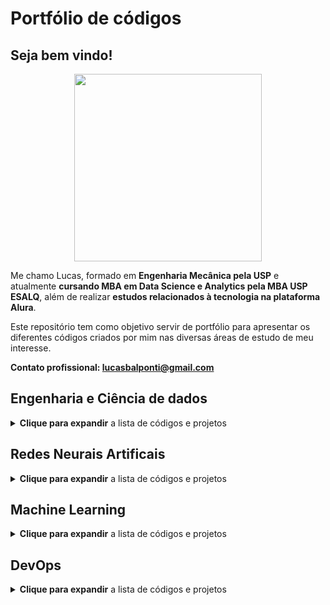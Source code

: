 # Portfólio de códigos

## Seja bem vindo! 

<p align="center">
  <img width="300" height="300" src="https://avatars.githubusercontent.com/u/122104166?s=400&u=3f32c0107a43c2e99f8e61603c25c094a5553182&v=4">
</p>

Me chamo Lucas, formado em **Engenharia Mecânica pela USP** e atualmente **cursando MBA em Data Science e Analytics pela MBA USP ESALQ**, além de realizar **estudos relacionados à tecnologia na plataforma Alura**.

Este repositório tem como objetivo servir de portfólio para apresentar os diferentes códigos criados por mim nas diversas áreas de estudo de meu interesse.

**Contato profissional: lucasbalponti@gmail.com**

## Engenharia e Ciência de dados

<details>
<summary><b>Clique para expandir</b> a lista de códigos e projetos</summary>
<br>

Os códigos abaixo têm como objetivo a importação, manipulação, e/ou análise de bases de dados:

| Nome | Descrição |
| -- | --|
| [Apache Airflow - Pipeline de dados](https://github.com/lucasbalponti/Apache-Airflow---Pipeline-de-dados) | Projeto onde foi desenvolvida uma pipeline de dados para execução semanal via Apache Airflow e Python |
| [Apache Beam - Pipeline de dados](https://github.com/lucasbalponti/Apache-Beam---Data-Pipeline) | Projeto onde foi desenvolvida uma pipeline de dados onde duas bases de dados grandes foram tratadas utilizando o Apache Beam |
| [Regressão Linear](./Ciência%20de%20dados/Regressões%20Lineares.ipynb) | Código onde foi realizada uma regressão logística para estimar valores de consumo de combustível  |
| [Regressão Logística](./Ciência%20de%20dados/Regressão%20Logística.ipynb) | Código onde foi realizada uma regressão logística para 'prever' quais candidatos seriam eleitos em uma eleição  |
| [Série Temporal e Previsão](./Ciência%20de%20dados/Série%20Temporal%20e%20Previsão.ipynb) | Código onde foi analisada uma série temporal de passageiros em voos comerciais, bem como a decomposição da série e a previsão de períodos futuros  |
| [Organizando dados na AWS](https://github.com/lucasbalponti/Organizando-dados-na-aws) | Projeto onde foi criado um servidor Ubuntu na AWS, instalado o PostgreSQL e então realizada a criação de bases de dados e importação de dados  |
| [PostgreSQL - Views, sub-queries e funções](https://github.com/lucasbalponti/Alura-PostgreSQL-Views-subqueries-funcoes) | Projeto onde foi realizado o estudo dos conceitos de views, sub-queries e funções no PostgreSQL |
| [PostgreSQL - Introdução](https://github.com/lucasbalponti/Alura-PostgreSQL) | Projeto onde foi realizado o estudo de conceitos introdutórios no PostgreSQL |
| [Importação e manipulação - top 25 ações](./Ciência%20de%20dados/Manipulação%20e%20importação%20-%20base%20top%2025%20ações.py) | Script para identificar as 25 ações cujas empresas tem os maiores valores de mercado e então a importar a base histórica dessas ações, visando posteriormente a criação de dashboards. |
| [Manipulação de base de dados - Análise de acesso à Oportunidade](./Ciência%20de%20dados/Manipulação%20base%20de%20dados%20-%20Análise%20de%20Acesso%20à%20Oportunidades.ipynb) | Código onde foi feita a manipulação e análise de uma base de dados contendo informações sobre acesso à oportunidade |

</details>

## Redes Neurais Artificais

<details>
<summary><b>Clique para expandir</b> a lista de códigos e projetos</summary>
<br>
No que abrange as redes neurais artificiais, é de grande importância entender o __funcionamento de seus algoritmos__ para poder utilizá-los da maneira mais adequada. 

Portanto, os códigos abaixo têm o objetivo de compreender o funcionamento dos algoritmos dos diferentes tipos de redes neurais artificiais existentes:

| Nome | Descrição |
| -- | --|
| [Perceptron 3 Camadas - Momentum](./Redes%20Neurais/Perceptron%203%20Camadas%20-%20Momentum.py) | Rede neural perceptron de 3 camadas utilizando momentum para melhorar a velocidade de treinamento |
| [Perceptron 3 Camadas - Time Delay](./Redes%20Neurais/Perceptron%203%20Camadas%20-%20Time%20Delay.py) | Rede neural perceptron de 3 camadas *time delay* para sistemas que variam no tempo |
| [Funções de Base Radial](./Redes%20Neurais/Funções%20de%20Base%20Radial%20-%203%20Camadas.py) | Rede neural de 3 camadas com funções de base radial |
| [Rede Recorrente de Hopfield](./Redes%20Neurais/Redes%20recorrentes%20de%20Hopfield.py) | Rede neural recorrente utilizada para memorização |
| [Rede Auto-Organizável de Konohen](./Redes%20Neurais/Rede%20Auto-organizável%20de%20Konohen.py) | Rede neural auto-organizável de Konohen para classificação |
| [Redes Neurais na Prática Utilizando Keras](./Redes%20Neurais/Redes%20Neurais%20com%20Keras.ipynb) | Criando uma rede neural na prática utilizando a biblioteca Keras no Python |

</details>

## Machine Learning

<details>
<summary><b>Clique para expandir</b> a lista de códigos e projetos</summary>
<br>

Nos códigos abaixo foram utilizadas diferentes bibliotecas Python de Machine Learning para realizar a criação e treinamento de modelos de aprendizado de máquina, avaliando as matrizes de confusão resultantes e suas taxas de acerto e erro:

| Nome | Descrição |
| -- | --|
| [Naive Bayes](./Machine%20Learning/Naive%20Bayes.ipynb) | Neste código foi treinado um classificador Naive Bayes. Naive Bayes é uma técnica para construir classificadores, considerando que toda característica é independente uma da outra |
| [Árvore de decisão](./Machine%20Learning/Árvore%20de%20decisão.ipynb) | Neste código foi treinada uma Árvore de decisão. A Árvore de decisão é um algoritmo utilizado para classificação e regressão através de nós de decisão |
| [Seleção de atributos](./Machine%20Learning/Seleção%20de%20atributos.ipynb) | Neste código foi feita uma analise dos atributos mais importantes para a criação do modelo, e então os mesmos foram utilizados para criar um novo modelo |
| [Aprendizado baseado em instância - KNN](./Machine%20Learning/Aprendizado%20baseado%20em%20instância%20-%20KNN.ipynb) | Neste código foi treinado um classificador baseado em instância. Os classificadores baseados em instância simplesmente armazenam os exemplos de treinamento ao criar um novo modelo. No exemplo foi utilizado o K-Nearest Neighbors |
| [Ensemble Learning - Random Forest](./Machine%20Learning/Ensemble%20Learning%20-%20Random%20Forest.ipynb) | Neste código foi treinado um método 'ensemble'. Estes métodos utilizando multiplos algoritmos de aprendizado para obter melhor performance preditiva. No exemplo foi utilizado o Random Forest, que utiliza multiplas árvores de decisão |
| [Agrupamento com K-means](./Machine%20Learning/Agrupamento%20com%20K-means.ipynb) | Neste código foi treinado um agrupador K-means. Este agrupador segrega pontos de dados em torno de centroides, particionando as n observações em k grupos |
| [Agrupamento com C-means](./Machine%20Learning/C-Means.ipynb) | Neste código foi treinado um agrupador C-means. Este agrupador permite que cada elemento possa pertencer a mais de um grupo |
| [Agrupamento com K-medoids](./Machine%20Learning/K-Medoids.ipynb) | Neste código foi treinado um agrupador K-medoids. Este agrupador é similar ao K-means, mas escolhe pontos de dados reais como centroides, facilitando a interpretação |
| [Regras de associação](./Machine%20Learning/Regras%20de%20associação.ipynb) | Neste código foi treinado um algoritmo de regras de associação. As regras de associação são utilizadas para descobrir elementos que ocorrem em comum dentro de um determinado conjunto de dados |

</details>

## DevOps

<details>
<summary><b>Clique para expandir</b> a lista de códigos e projetos</summary>
<br>

Nos códigos abaixo estarão representados projetos relacionados à devops, infraestrutura como código, CI/CD, entre outros.

| Nome | Descrição |
| -- | --|
| [Projeto de Infraestrutura Como Código](https://github.com/lucasbalponti/estudos-IAC-ansible-terraform) | Projeto onde foi desenvolvida uma infraestrutura na AWS utilizando Terraform e Ansible |
| [Projeto de CI e pipelines no Github Actions](https://github.com/lucasbalponti/CI-e-pipelines-no-Github-Actions) | Projeto onde foram desenvolvidos workflows no github actions para testar o funcionamento de um código, realizar a compilação do mesmo e criar uma imagem do programa no docker sempre que um commit fosse realizado. |
| [Projeto de Observabilidade e Monitoramento](https://github.com/lucasbalponti/Observabilidade-e-Monitoramento---Prometheus-Grafana-e-Alertmanager/) | Projeto onde foi feita a configuração do actuator, Prometheus e Grafana para observabilidade de uma aplicação de exemplo, além da configuração do Alert Manager |

</details>